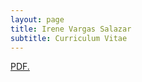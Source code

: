 ```yaml
---
layout: page
title: Irene Vargas Salazar
subtitle: Curriculum Vitae
---
```


<a href="https://ivargasa.github.io/ivargasa.github.io/_posts/Curriculum_vitae.pdf" target="_blank">PDF.</a>

<object data="https://ivargasa.github.io/ivargasa.github.io/_posts/Curriculum_vitae.pdf" width="1000" height="1000" type='application/pdf'/>



